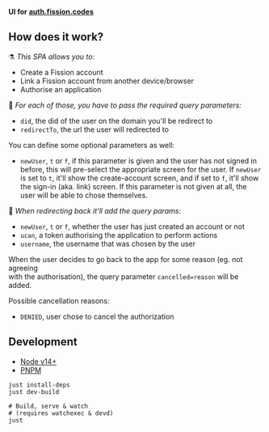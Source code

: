 __UI for [auth.fission.codes](https://auth.fission.codes)__



## How does it work?

⚗️ _This SPA allows you to:_

* Create a Fission account
* Link a Fission account from another device/browser
* Authorise an application


🔑 _For each of those, you have to pass the required query parameters:_

* `did`, the did of the user on the domain you'll be redirect to
* `redirectTo`, the url the user will redirected to

You can define some optional parameters as well:
* `newUser`, `t` or `f`, if this parameter is given and the user has not signed in before, this will pre-select the appropriate screen for the user. If `newUser` is set to `t`, it'll show the create-account screen, and if set to `f`, it'll show the sign-in (aka. link) screen. If this parameter is not given at all, the user will be able to chose themselves.


🎒 _When redirecting back it'll add the query params:_

* `newUser`, `t` or `f`, whether the user has just created an account or not
* `ucan`, a token authorising the application to perform actions
* `username`, the username that was chosen by the user

When the user decides to go back to the app for some reason (eg. not agreeing  
with the authorisation), the query parameter `cancelled=reason` will be added.

Possible cancellation reasons:
* `DENIED`, user chose to cancel the authorization



## Development

* [Node v14+](https://nodejs.org/)
* [PNPM](https://pnpm.js.org/)

```shell
just install-deps
just dev-build

# Build, serve & watch
# (requires watchexec & devd)
just
```
